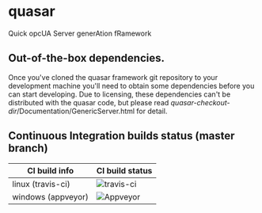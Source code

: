 # quasar
Quick opcUA Server generAtion fRamework

## Out-of-the-box dependencies.
Once you've cloned the quasar framework git repository to your development machine you'll need to obtain some dependencies before you can start developing. Due to licensing, these dependencies can't be distributed with the quasar code, but please read _quasar-checkout-dir_/Documentation/GenericServer.html for detail.

## Continuous Integration builds status (master branch)

CI build info | CI build status
------------ | -------------
linux (travis-ci) | ![travis-ci](https://travis-ci.org/quasar-team/quasar.svg?branch=master)
windows (appveyor) | ![Appveyor](https://ci.appveyor.com/api/projects/status/q8ruqgd2nj54b76p/branch/master?svg=true)
